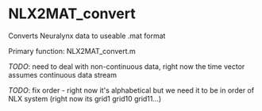 # NLX2MAT_convert
Converts Neuralynx data to useable .mat format

Primary function: NLX2MAT_convert.m

*TODO*: need to deal with non-continuous data, right now the time vector
assumes continuous data stream 

*TODO*: fix order - right now it's alphabetical but we need it to be in
order of NLX system (right now its grid1 grid10 grid11...)

